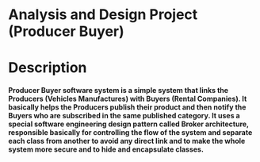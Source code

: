 # Analysis and Design Project (Producer Buyer)

# Description

#### Producer Buyer software system is a simple system that links the Producers (Vehicles Manufactures) with Buyers (Rental Companies). It basically helps the Producers publish their product and then notify the Buyers who are subscribed in the same published category. It uses a special software engineering design pattern called Broker architecture, responsible basically for controlling the flow of the system and separate each class from another to avoid any direct link and to make the whole system more secure and to hide and encapsulate classes.
